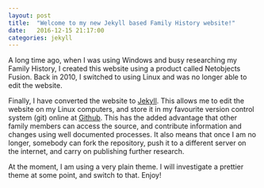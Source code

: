 ```yaml
---
layout: post
title:  "Welcome to my new Jekyll based Family History website!"
date:   2016-12-15 21:17:00
categories: jekyll
---
```


A long time ago, when I was using Windows and busy researching my Family History, I created this website using a product called Netobjects Fusion. Back in 2010, I switched to using Linux and was no longer able to edit the website.

Finally, I have converted the website to [Jekyll](https://jekyllrb.com/). This allows me to edit the website on my Linux computers, and store it in my favourite version control system (git) online at [Github](https://github.com/RossGammon/the-gammons.net/). This has the added advantage that other family members can access the source, and contribute information and changes using well documented processes. It also means that once I am no longer, somebody can fork the repository, push it to a different server on the internet, and carry on publishing further research.

At the moment, I am using a very plain theme. I will investigate a prettier theme at some point, and switch to that. Enjoy!
